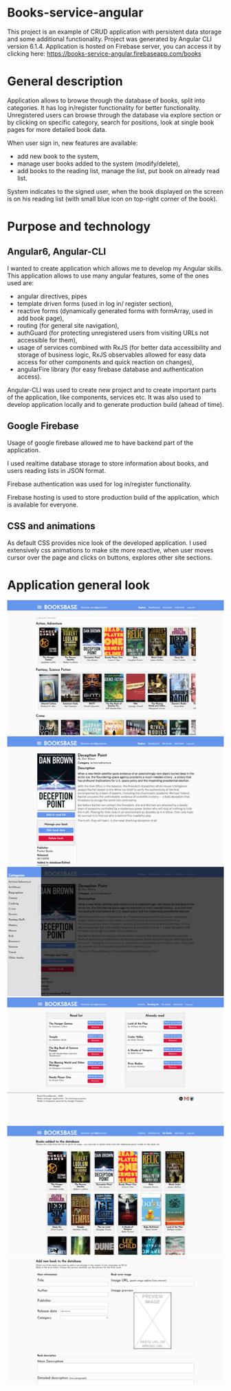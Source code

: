 # Books-service-angular

This project is an example of CRUD application with persistent data storage and some additional 
functionality. Project was generated by Angular CLI version 6.1.4. Application is hosted on Firebase server, you can access it
by clicking here: https://books-service-angular.firebaseapp.com/books

# General description

Application allows to browse through the database of books, split into categories. It has log in/register
functionality for better functionality. Unregistered users can browse through the database via explore
section or by clicking on specific category, search for positions, look at single book pages for more 
detailed book data.

When user sign in, new features are available:
 -  add new book to the system,
 -  manage user books added to the system (modify/delete),
 -  add books to the reading list, manage the list, put book on already read list.
 
 System indicates to the signed user, when the book displayed on the screen is on his reading list (with small
 blue icon on top-right corner of the book).
 
 

# Purpose and technology

## Angular6, Angular-CLI

I wanted to create application which allows me to develop my Angular skills. This application allows to use
many angular features, some of the ones used are:
- angular directives, pipes
- template driven forms (used in log in/ register section),
- reactive forms (dynamically generated forms with formArray, used in add book page),
- routing (for general site navigation),
- authGuard (for protecting unregistered users from visiting URLs not accessible for them),
- usage of services combined with RxJS (for better data accessibility and storage of business logic,
 RxJS observables allowed for easy data access for other components and quick reaction on changes),
- angularFire library (for easy firebase database and authentication access).

Angular-CLI was used to create new project and to create important parts of the application, like components,
services etc. It was also used to develop application locally and to generate production build (ahead of time).

## Google Firebase

Usage of google firebase allowed me to have backend part of the application.

I used realtime database storage to store information about books, and users reading lists in JSON format.

Firebase authentication was used for log in/register functionality.

Firebase hosting is used to store production build of the application, which is available for everyone. 

## CSS and animations

As default CSS provides nice look of the developed application. I used extensively css animations to make site
more reactive, when user moves cursor over the page and clicks on buttons, explores other site sections. 

# Application general look

<img alt="gallery_1" src="/git_images/1.PNG">
<img alt="gallery_2" src="/git_images/2.PNG">
<img alt="gallery_3" src="/git_images/3.PNG">
<img alt="gallery_4" src="/git_images/4.PNG">
<img alt="gallery_5" src="/git_images/5.PNG">
<img alt="gallery_6" src="/git_images/6.PNG">
